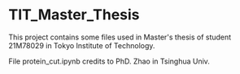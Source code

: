 # TIT_Master_Thesis

This project contains some files used in Master's thesis of student 21M78029 in Tokyo Institute of Technology.

File protein_cut.ipynb credits to PhD. Zhao in Tsinghua Univ.
